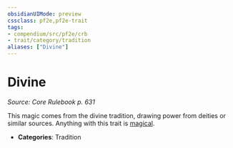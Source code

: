 ```yaml
---
obsidianUIMode: preview
cssclass: pf2e,pf2e-trait
tags:
- compendium/src/pf2e/crb
- trait/category/tradition
aliases: ["Divine"]
---
```

# Divine  
*Source: Core Rulebook p. 631*  

This magic comes from the divine tradition, drawing power from deities or similar sources. Anything with this trait is [magical](magical.md).

- **Categories**: Tradition